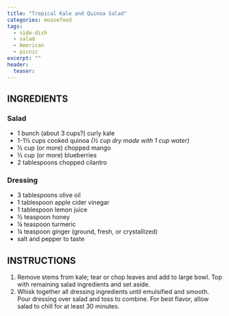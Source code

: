 ```yaml
---
title: "Tropical Kale and Quinoa Salad"
categories: moosefood
tags: 
  - side-dish
  - salad
  - American
  - picnic
excerpt: ""
header:
  teaser: 
---
```


## INGREDIENTS

### Salad
* 1 bunch (about 3 cups?) curly kale
* 1-1½ cups cooked quinoa *(½ cup dry made with 1 cup water)*
* ½ cup (or more) chopped mango
* ½ cup (or more) blueberries
* 2 tablespoons chopped cilantro

### Dressing
* 3 tablespoons olive oil
* 1 tablespoon apple cider vinegar
* 1 tablespoon lemon juice
* ½ teaspoon honey
* ¼ teaspoon turmeric
* ¼ teaspoon ginger (ground, fresh, or crystallized)
* salt and pepper to taste

## INSTRUCTIONS
1. Remove stems from kale; tear or chop leaves and add to large bowl. Top with remaining salad ingredients and set aside.
2. Whisk together all dressing ingredients until emulsified and smooth. Pour dressing over salad and toss to combine. For best flavor, allow salad to chill for at least 30 minutes.
